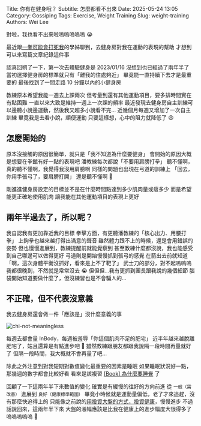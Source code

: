 Title: 你有在健身哦？
Subtitle: 怎麼都看不出來
Date: 2025-05-24 13:05
Category: Gossiping
Tags: Exercise, Weight Training
Slug: weight-training
Authors: Wei Lee

對啦，我也看不出來啦嗚嗚嗚嗚嗚 😭

<!--more-->

最近跟[一拳可能會打死我]({filename}/posts/gossiping/2024/1-boxing.md)的學姊聊到，去健身房對我在運動的表現的幫助
才想到可以來寫篇文章紀錄這件事

認真回朔了一下，第一次去體驗健身是 2023/01/16
沒想到也已經過了兩年半了
當初選擇健身房的標準就只有「離我的住處夠近」
畢竟能一直持續下去才是最重要的
最後找到了一間走路 10 分鐘以內的小健身房

教練原本希望我能一週去上課兩次
但考量到還有其他運動項目，要多排時間實在有點困難
一直以來大致是維持一週上一次課的頻率
最近發現去健身房自主訓練可以邊聽小說邊運動，然後我又超多小說看不完...
近幾個月每週又增加了一次自主訓練
畢竟我是去看小說，順便運動
只要這樣想，心中的阻力就降低了 😆

## 怎麼開始的
原本沒接觸的原因很簡單，就只是「我不知道為什麼要健身」
會開始的原因大概是想要在拳館有好一點的表現吧
潘教練每次都說「不要用肩膀打拳」
聽不懂啊，真的聽不懂啊，我覺得我沒用肩膀啊
同樣的問題也出現在弓道的訓練上
「回去，你用手張弓了，要肩膀打開」
還是聽不懂啊 🥲

剛進進健身房設定的目標並不是在什麼時間點達到多少肌肉量或瘦多少
而是希望能更正確地使用肌肉
讓我能在其他運動項目的表現上更好

## 兩年半過去了，所以呢？
我自認我有更加靠近我的目標
拳擊方面，有更聽潘教練的「核心出力、用腰打拳」
上鉤拳也越來越打得出滿意的聲音
雖然體力跟不上的時候，還是會用錯誤的姿勢
但也慢慢進展到，教練提醒前就能覺察到
甚至教練什麼都沒說，我也能感受到自己哪邊可以做得更好
弓道則是開始慢慢抓到張弓的感覺
在箭出去前就知道「啊，這次身體平衡沒抓好，看來是上不了靶了」
武士刀的部分，對不起嗚嗚嗚
我都很晚到，不然就是常常沒去 😭
但但但...我有更抓到團長跟我說的幾個細節
腦袋開始知道要做什麼了，但沒練習也是不會騙人的...

## 不正確，但不代表沒意義
我去健身房還會做一件「應該是」沒什麼意義的事

![chi-not-meaningless](/images/meme/chi-not-meaningless.JPG)

每週去都會量 InBody，每週被羞辱「你這個肌肉不足的肥宅」
近半年越來越脫離肥宅了，姑且還算是有點進步吧 🥺
雖然教練跟朋友都跟我說隔一段時間再量就好了
但隔一段時間，我大概就不會再量了吧...

除此之外注意到對我短期對數值變化最重要的因素是睡眠
如果睡眠狀況好一點，那幾週的數字都會比較好看
看來是該複習 [[Book] 為什麼要睡覺]({filename}/posts/book/2020/5-why-we-sleep.md) 了

回顧了一下這兩年半下來數值的變化
確實是有緩慢的往好的方向前進
從 `一般（需改善）` 進展到 `良好（健康標準範圍）`
畢竟小時候就是運動量偏低，老了才來追趕，沒有那麼快追得上的
只能像之前說的[用投資大盤的方式，投資健康]({filename}/posts/gossiping/2024/1-boxing.md)，慢慢進步
不過話說回來，這兩年半下來
大盤的漲幅應該是比我在健康上的進步幅度大很得多了嗚嗚嗚嗚嗚 🥲
